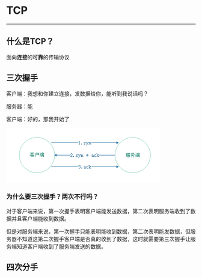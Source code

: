 # TCP

-----

## 什么是TCP？

面向**连接**的**可靠**的传输协议



## 三次握手

客户端：我想和你建立连接，发数据给你，能听到我说话吗？

服务器：能

客户端：好的，那我开始了

![1587448619761](assets/1587448619761.png)



### 为什么要三次握手？两次不行吗？

对于客户端来说，第一次握手表明客户端能发送数据，第二次表明服务端收到了数据并且客户端能收到数据。

但是对服务端来说，第一次握手只能表明能收到数据，第二次表明能发数据，但服务器不知道这第二次握手客户端是否真的收到了数据，这时就需要第三次握手让服务端知道客户端收到了服务端发送的数据。





## 四次分手








